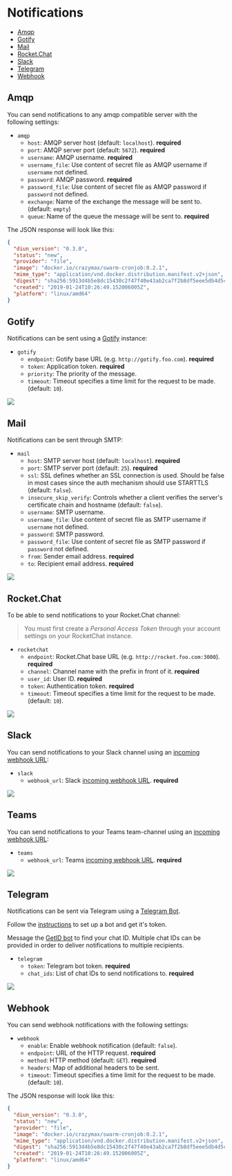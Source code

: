 # Notifications

* [Amqp](#amqp)
* [Gotify](#gotify)
* [Mail](#mail)
* [Rocket.Chat](#rocketchat)
* [Slack](#slack)
* [Telegram](#telegram)
* [Webhook](#webhook)

## Amqp

You can send notifications to any amqp compatible server with the following settings:

* `amqp`
  * `host`: AMQP server host (default: `localhost`). **required**
  * `port`: AMQP server port (default: `5672`). **required**
  * `username`: AMQP username. **required**
  * `username_file`: Use content of secret file as AMQP username if `username` not defined.
  * `password`: AMQP password. **required**
  * `password_file`: Use content of secret file as AMQP password if `password` not defined.
  * `exchange`: Name of the exchange the message will be sent to. (default: `empty`)
  * `queue`: Name of the queue the message will be sent to. **required**

The JSON response will look like this:

```json
{
  "diun_version": "0.3.0",
  "status": "new",
  "provider": "file",
  "image": "docker.io/crazymax/swarm-cronjob:0.2.1",
  "mime_type": "application/vnd.docker.distribution.manifest.v2+json",
  "digest": "sha256:5913d4b5e8dc15430c2f47f40e43ab2ca7f2b8df5eee5db4d5c42311e08dfb79",
  "created": "2019-01-24T10:26:49.152006005Z",
  "platform": "linux/amd64"
}
```

## Gotify

Notifications can be sent using a [Gotify](https://gotify.net/) instance:

* `gotify`
  * `endpoint`: Gotify base URL (e.g. `http://gotify.foo.com`). **required**
  * `token`: Application token. **required**
  * `priority`: The priority of the message.
  * `timeout`: Timeout specifies a time limit for the request to be made. (default: `10`).

![](../.res/notif-gotify.png)

## Mail

Notifications can be sent through SMTP:

* `mail`
  * `host`: SMTP server host (default: `localhost`). **required**
  * `port`: SMTP server port (default: `25`). **required**
  * `ssl`: SSL defines whether an SSL connection is used. Should be false in most cases since the auth mechanism should use STARTTLS (default: `false`).
  * `insecure_skip_verify`: Controls whether a client verifies the server's certificate chain and hostname (default: `false`).
  * `username`: SMTP username.
  * `username_file`: Use content of secret file as SMTP username if `username` not defined.
  * `password`: SMTP password.
  * `password_file`: Use content of secret file as SMTP password if `password` not defined.
  * `from`: Sender email address. **required**
  * `to`: Recipient email address. **required**

![](../.res/notif-mail.png)

## Rocket.Chat

To be able to send notifications to your Rocket.Chat channel:

> You must first create a _Personal Access Token_ through your account settings on your RocketChat instance.

* `rocketchat`
  * `endpoint`: Rocket.Chat base URL (e.g. `http://rocket.foo.com:3000`). **required**
  * `channel`: Channel name with the prefix in front of it. **required**
  * `user_id`: User ID. **required**
  * `token`: Authentication token. **required**
  * `timeout`: Timeout specifies a time limit for the request to be made. (default: `10`).

![](../.res/notif-rocketchat.png)

## Slack

You can send notifications to your Slack channel using an [incoming webhook URL](https://api.slack.com/messaging/webhooks):

* `slack`
  * `webhook_url`: Slack [incoming webhook URL](https://api.slack.com/messaging/webhooks). **required**

![](../.res/notif-slack.png)

## Teams

You can send notifications to your Teams team-channel using an [incoming webhook URL](https://docs.microsoft.com/en-us/microsoftteams/platform/webhooks-and-connectors/what-are-webhooks-and-connectors):

* `teams`  
  * `webhook_url`: Teams [incoming webhook URL](https://docs.microsoft.com/en-us/microsoftteams/platform/webhooks-and-connectors/what-are-webhooks-and-connectors). **required**

![](../.res/notif-slack.png)

## Telegram

Notifications can be sent via Telegram using a [Telegram Bot](https://core.telegram.org/bots).

Follow the [instructions](https://core.telegram.org/bots#6-botfather) to set up a bot and get it's token.

Message the [GetID bot](https://t.me/getidsbot) to find your chat ID.
Multiple chat IDs can be provided in order to deliver notifications to multiple recipients.

* `telegram`
  * `token`: Telegram bot token. **required**
  * `chat_ids`: List of chat IDs to send notifications to. **required**

![](../.res/notif-telegram.png)

## Webhook

You can send webhook notifications with the following settings:

* `webhook`
  * `enable`: Enable webhook notification (default: `false`).
  * `endpoint`: URL of the HTTP request. **required**
  * `method`: HTTP method (default: `GET`). **required**
  * `headers`: Map of additional headers to be sent.
  * `timeout`: Timeout specifies a time limit for the request to be made. (default: `10`).

The JSON response will look like this:

```json
{
  "diun_version": "0.3.0",
  "status": "new",
  "provider": "file",
  "image": "docker.io/crazymax/swarm-cronjob:0.2.1",
  "mime_type": "application/vnd.docker.distribution.manifest.v2+json",
  "digest": "sha256:5913d4b5e8dc15430c2f47f40e43ab2ca7f2b8df5eee5db4d5c42311e08dfb79",
  "created": "2019-01-24T10:26:49.152006005Z",
  "platform": "linux/amd64"
}
```
